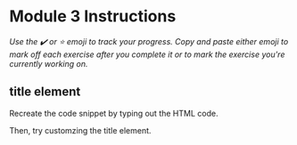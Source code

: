 # Module 3 Instructions

*Use the ✔️ or ⭐️ emoji to track your progress. Copy and paste either emoji to mark off each exercise after you complete it or to mark the exercise you're currently working on.*

## title element

Recreate the code snippet by typing out the HTML code.

Then, try customzing the title element.
